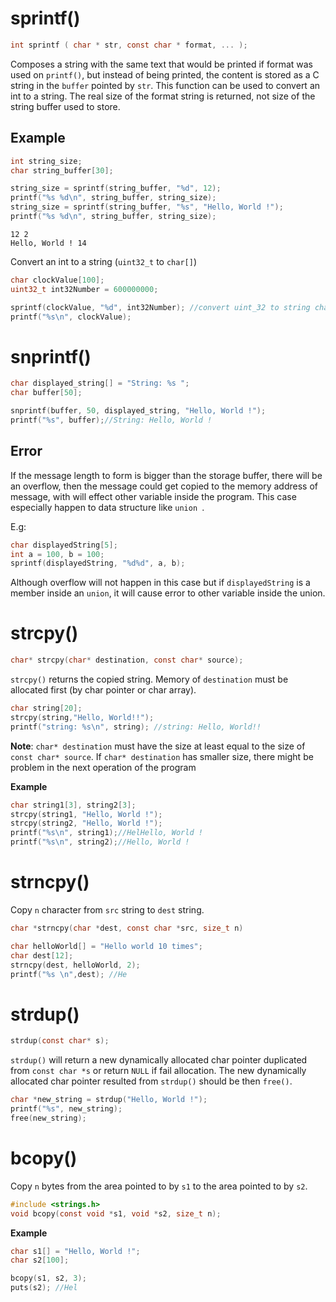 # sprintf()

```c
int sprintf ( char * str, const char * format, ... );
```

Composes a string with the same text that would be printed if format was used on ``printf()``, but instead of being printed, the content is stored as a C string in the ``buffer`` pointed by ``str``. This function can be used to convert an int to a string. The real size of the format string is returned, not size of the string buffer used to store.

## Example

```cpp
int string_size;
char string_buffer[30];

string_size = sprintf(string_buffer, "%d", 12);
printf("%s %d\n", string_buffer, string_size);
string_size = sprintf(string_buffer, "%s", "Hello, World !");
printf("%s %d\n", string_buffer, string_size);
```

```
12 2
Hello, World ! 14
```

Convert an int to a string (``uint32_t`` to ``char[]``)

```cpp
char clockValue[100];
uint32_t int32Number = 600000000;

sprintf(clockValue, "%d", int32Number); //convert uint_32 to string char[]
printf("%s\n", clockValue);
```

# snprintf()

```c
char displayed_string[] = "String: %s ";
char buffer[50];

snprintf(buffer, 50, displayed_string, "Hello, World !");
printf("%s", buffer);//String: Hello, World ! 
```

## Error

If the message length to form is bigger than the storage buffer, there will be an overflow, then the message could get copied to the memory address of message, with will effect other variable inside the program. This case especially happen to data structure like ``union ``.

E.g:

```c
char displayedString[5];
int a = 100, b = 100;
sprintf(displayedString, "%d%d", a, b);
```

Although overflow will not happen in this case but if ``displayedString`` is a member inside an ``union``, it will cause error to other variable inside the union.

# strcpy()

```c
char* strcpy(char* destination, const char* source);
```
``strcpy()`` returns the copied string. Memory of ``destination`` must be allocated first (by char pointer or char array).

```cpp
char string[20];
strcpy(string,"Hello, World!!");
printf("string: %s\n", string); //string: Hello, World!!
```
**Note**: ``char* destination`` must have the size at least equal to the size of ``const char* source``. If ``char* destination`` has smaller size, there might be problem in the next operation of the program

**Example**

```c
char string1[3], string2[3];
strcpy(string1, "Hello, World !");
strcpy(string2, "Hello, World !");
printf("%s\n", string1);//HelHello, World !
printf("%s\n", string2);//Hello, World !
```

# strncpy() 

Copy ``n`` character from ``src`` string to ``dest`` string.

```c
char *strncpy(char *dest, const char *src, size_t n)
```

```cpp
char helloWorld[] = "Hello world 10 times";
char dest[12];
strncpy(dest, helloWorld, 2);
printf("%s \n",dest); //He
```

# strdup()

```c
strdup(const char* s);
```

``strdup()`` will return a new dynamically allocated char pointer duplicated from ``const char *s`` or return ``NULL`` if fail allocation. The new dynamically allocated char pointer resulted from ``strdup()`` should be then ``free()``.

```c
char *new_string = strdup("Hello, World !");
printf("%s", new_string);
free(new_string);
```

# bcopy()

Copy ``n`` bytes from the area pointed to by ``s1`` to the area pointed to by ``s2``.

```c
#include <strings.h>
void bcopy(const void *s1, void *s2, size_t n);
```
**Example**
```c
char s1[] = "Hello, World !";
char s2[100];

bcopy(s1, s2, 3);
puts(s2); //Hel
```
